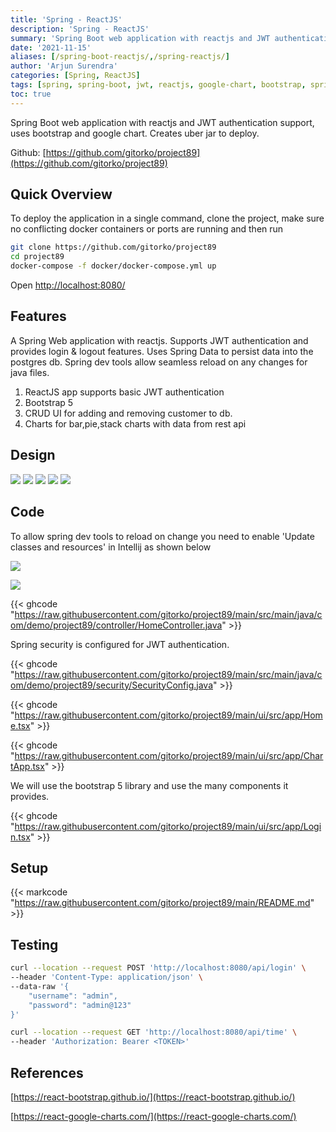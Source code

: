 ```yaml
---
title: 'Spring - ReactJS'
description: 'Spring - ReactJS'
summary: 'Spring Boot web application with reactjs and JWT authentication support, uses bootstrap and google chart.'
date: '2021-11-15'
aliases: [/spring-boot-reactjs/,/spring-reactjs/]
author: 'Arjun Surendra'
categories: [Spring, ReactJS]
tags: [spring, spring-boot, jwt, reactjs, google-chart, bootstrap, spring-security]
toc: true
---
```


Spring Boot web application with reactjs and JWT authentication support, uses bootstrap and google chart. 
Creates uber jar to deploy.

Github: [https://github.com/gitorko/project89](https://github.com/gitorko/project89)

## Quick Overview

To deploy the application in a single command, clone the project, make sure no conflicting docker containers or ports are running and then run

```bash
git clone https://github.com/gitorko/project89
cd project89
docker-compose -f docker/docker-compose.yml up 
```

Open [http://localhost:8080/](http://localhost:8080/)

## Features

A Spring Web application with reactjs. Supports JWT authentication and provides login & logout features.
Uses Spring Data to persist data into the postgres db. Spring dev tools allow seamless reload on any changes for java files.

1. ReactJS app supports basic JWT authentication
2. Bootstrap 5
3. CRUD UI for adding and removing customer to db.
4. Charts for bar,pie,stack charts with data from rest api

## Design

![](img03.png)
![](img04.png)
![](img05.png)
![](img06.png)
![](img07.png)

## Code

To allow spring dev tools to reload on change you need to enable 'Update classes and resources' in Intellij as shown below

![](img01.png)

![](img02.png)

{{< ghcode "https://raw.githubusercontent.com/gitorko/project89/main/src/main/java/com/demo/project89/controller/HomeController.java" >}}

Spring security is configured for JWT authentication.

{{< ghcode "https://raw.githubusercontent.com/gitorko/project89/main/src/main/java/com/demo/project89/security/SecurityConfig.java" >}}

{{< ghcode "https://raw.githubusercontent.com/gitorko/project89/main/ui/src/app/Home.tsx" >}}

{{< ghcode "https://raw.githubusercontent.com/gitorko/project89/main/ui/src/app/ChartApp.tsx" >}}

We will use the bootstrap 5 library and use the many components it provides.

{{< ghcode "https://raw.githubusercontent.com/gitorko/project89/main/ui/src/app/Login.tsx" >}}

## Setup

{{< markcode "https://raw.githubusercontent.com/gitorko/project89/main/README.md" >}}

## Testing

```bash
curl --location --request POST 'http://localhost:8080/api/login' \
--header 'Content-Type: application/json' \
--data-raw '{
    "username": "admin",
    "password": "admin@123"
}'
```

```bash
curl --location --request GET 'http://localhost:8080/api/time' \
--header 'Authorization: Bearer <TOKEN>'
```

## References

[https://react-bootstrap.github.io/](https://react-bootstrap.github.io/)

[https://react-google-charts.com/](https://react-google-charts.com/)
